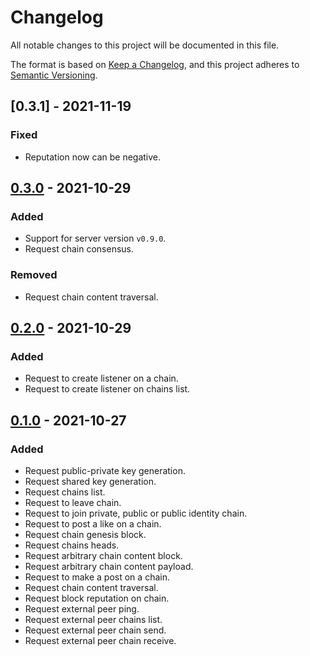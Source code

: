# Changelog

All notable changes to this project will be documented in this file.

The format is based on [Keep a Changelog](https://keepachangelog.com/en/1.0.0/),
and this project adheres to [Semantic Versioning](https://semver.org/spec/v2.0.0.html).

## [0.3.1] - 2021-11-19

### Fixed

- Reputation now can be negative.

## [0.3.0] - 2021-10-29

### Added

- Support for server version `v0.9.0`.
- Request chain consensus.

### Removed

- Request chain content traversal.

## [0.2.0] - 2021-10-29

### Added

- Request to create listener on a chain.
- Request to create listener on chains list.

## [0.1.0] - 2021-10-27

### Added

- Request public-private key generation.
- Request shared key generation.
- Request chains list.
- Request to leave chain.
- Request to join private, public or public identity chain.
- Request to post a like on a chain.
- Request chain genesis block.
- Request chains heads.
- Request arbitrary chain content block.
- Request arbitrary chain content payload.
- Request to make a post on a chain.
- Request chain content traversal.
- Request block reputation on chain.
- Request external peer ping.
- Request external peer chains list.
- Request external peer chain send.
- Request external peer chain receive.

[Unreleased]: https://github.com/lrabbt/freechains-rs/compare/v0.3.1...master
[0.3.0]: https://github.com/lrabbt/freechains-rs/compare/v0.3.0...v0.3.1
[0.3.0]: https://github.com/lrabbt/freechains-rs/compare/v0.2.0...v0.3.0
[0.2.0]: https://github.com/lrabbt/freechains-rs/compare/v0.1.0...v0.2.0
[0.1.0]: https://github.com/lrabbt/freechains-rs/releases/tag/v0.1.0
